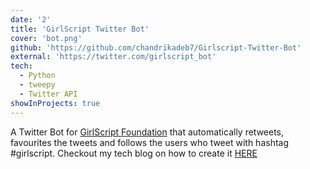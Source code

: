 ```yaml
---
date: '2'
title: 'GirlScript Twitter Bot'
cover: 'bot.png'
github: 'https://github.com/chandrikadeb7/Girlscript-Twitter-Bot'
external: 'https://twitter.com/girlscript_bot'
tech:
  - Python
  - tweepy
  - Twitter API
showInProjects: true
---
```


A Twitter Bot for [GirlScript Foundation](https://www.girlscript.tech/) that automatically retweets, favourites the tweets and follows the users who tweet with hashtag #girlscript. Checkout my tech blog on how to create it [HERE](https://www.geeksforgeeks.org/how-to-make-a-twitter-bot-in-python/)
